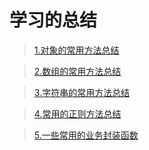 # 学习的总结

> [1.对象的常用方法总结](https://github.com/OctoberToEscape/CodeWarehouse/blob/master/methodsOfES/MethodOfObject.md)

> [2.数组的常用方法总结](https://github.com/OctoberToEscape/CodeWarehouse/blob/master/methodsOfES/MethodOfArray.md)

> [3.字符串的常用方法总结](https://github.com/OctoberToEscape/CodeWarehouse/blob/master/methodsOfES/Methods0fStrings.md)

> [4.常用的正则方法总结](https://github.com/OctoberToEscape/CodeWarehouse/blob/master/common/validation.ts)

> [5.一些常用的业务封装函数](https://github.com/OctoberToEscape/CodeWarehouse/blob/master/common/common.ts)
